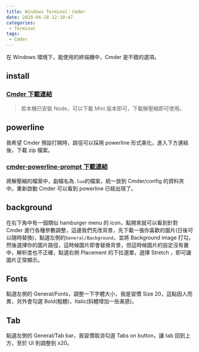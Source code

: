 ```yaml
---
title: Windows Terminal：Cmder
date: 2020-04-18 12:19:47
categories: 
 - Terminal
tags:
 - Cmder
---
```

在 Windows 環境下，能使用的終端機中，Cmder 是不錯的選項。
<!--more-->
## install
### [Cmder 下載連結](https://cmder.net/)
> 若本機已安裝 Node，可以下載 Mini 版本即可，下載解壓縮即可使用。

## powerline
我希望 Cmder 預設打開時，路徑可以採用 powerline 形式美化，進入下方連結後，下載 zip 檔案。
### [cmder-powerline-prompt 下載連結](https://github.com/AmrEldib/cmder-powerline-prompt)

將解壓縮的檔案中，副檔名為`.lua`的檔案，統一放到 Cmder/config 的資料夾中。重新啟動 Cmder 可以看到 powerline 已經出現了。

## background
在右下角中有一個類似 hamburger menu 的 icon，點開來就可以看到針對 Cmder 進行各種參數調整，這邊我們先改背景，先下載一張你喜歡的圖片(日後可以隨時替換)，點選左側的`General/Background`，並將 Background image 打勾，然後選擇你的圖片路徑，這時候圖片即會替換背景，但這時候圖片的設定沒有置中，解析度也不正確，點選右側 Placement 的下拉選單，選擇 Stretch ，即可讓圖片正常顯示。

## Fonts
點選左側的 General/Fonts，調整一下字體大小，我是習慣 Size 20，這點因人而異，另外會勾選 Bold(粗體)，Italic(斜體增加一些美感)。

## Tab
點選左側的 General/Tab bar，我習慣取消勾選 Tabs on button，讓 tab 回到上方，至於 UI 則調整到 x20。